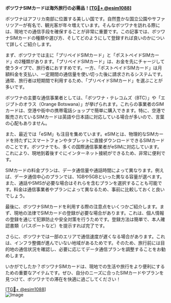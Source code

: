**ボツワナSIMカードは海外旅行の必需品！[[TG💪+ @esim1088](https://t.me/s/esim1088)]**

ボツワナはアフリカ南部に位置する美しい国です。自然豊かな国立公園やサファリツアーが有名で、観光客が年々増えています。そんなボツワナを訪れる際には、現地での通信手段を確保することが非常に重要です。この記事では、ボツワナSIMカードの種類や選び方、そしてどのようにして登録すれば良いのかについて詳しくご紹介します。

まず、ボツワナでは主に「プリペイドSIMカード」と「ポストペイドSIMカード」の2種類があります。「プリペイドSIMカード」は、お金を先にチャージして使うタイプで、旅行者におすすめです。一方、「ポストペイドSIMカード」は月額料金を支払い、一定期間の通信量を使い切った後に請求されるシステムです。通常、旅行者は短期間で利用するため、「プリペイドSIMカード」を選ぶことが多いです。

ボツワナの主要な通信事業者としては、「ボツワナ・テレコムズ（BTC）」や「エジプトのオラス（Orange Botswana）」が挙げられます。これらの事業者のSIMカードは、空港や街中の携帯電話ショップで簡単に購入できます。特に、空港で販売されているSIMカードは英語や日本語に対応している場合が多いので、言葉の心配もありません。

また、最近では「eSIM」も注目を集めています。eSIMとは、物理的なSIMカードを持たずにスマートフォンやタブレットに直接ダウンロードできるSIMカードのことです。ボツワナでも、多くの国際通信事業者がeSIMに対応しています。これにより、現地到着後すぐにインターネット接続ができるため、非常に便利です。

SIMカードの料金プランは、データ通信量や通話時間によって異なります。例えば、データ通信中心のプランでは、1GBや5GBといった異なる容量が選べます。また、通話やSMSが必要な場合はそれらを含むプランを選択することも可能です。料金は通信事業者やプランによって異なるため、事前に比較しておくと良いでしょう。

最後に、ボツワナSIMカードを利用する際の注意点をいくつかご紹介します。まず、現地の法律でSIMカードの登録が必要な場合があります。これは、個人情報の登録を通じて犯罪防止や安全対策を行うためです。登録方法は簡単で、本人確認書類（パスポートなど）を提示すれば完了です。

さらに、ボツワナでは一部のエリアで通信速度が遅くなる場合があります。これは、インフラ整備が進んでいない地域があるためです。そのため、旅行前には目的地の通信状況を確認し、必要に応じてデータ通信プランを調整することをお勧めします。

いかがでしたか？ボツワナSIMカードは、現地での生活や旅行をより便利にするための重要なアイテムです。ぜひ、自分のニーズに合ったSIMカードやプランを見つけて、ボツワナでの滞在を快適に過ごしてください！

[[TG💪+ @esim1088](https://t.me/s/esim1088)]  
![Image](https://i.postimg.cc/Y0z9fWf4/image.png)